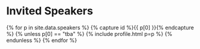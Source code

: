 
# Invited Speakers

{% for p in site.data.speakers %} {% capture id %}{{ p[0] }}{% endcapture %} {% unless p[0] == "tba" %} {% include profile.html p=p %} {% endunless %} {% endfor %}